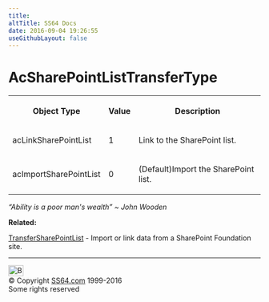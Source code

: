 ```yaml
---
title:
altTitle: SS64 Docs
date: 2016-09-04 19:26:55
useGithubLayout: false
---
```

<!-- #BeginLibraryItem "/Library/head_access.lbi" --><!-- #EndLibraryItem --><h1>AcSharePointListTransferType</h1>
<table><tbody><tr><th><p>Object Type </p></th><th><p>Value</p></th><th><p>Description</p></th></tr><tr><td><p><span><span class="input">acLinkSharePointList</span></span></p></td>
<td><p>1</p></td><td><p>Link to the SharePoint list.</p></td></tr><tr><td><p><span><span class="input">acImportSharePointList</span></span></p></td>
<td><p>0</p></td><td><p>(Default)Import the SharePoint list.</p></td></tr></tbody></table>
<p class="quote"><i>“Ability is a poor man's wealth” ~ John Wooden</i></p>
<p><b>Related:</b></p>
<p><a href="transfersharepointlist.html">TransferSharePointList</a> -  Import or link data from a SharePoint Foundation site.</p><!-- #BeginLibraryItem "/Library/foot_access.lbi" --><p>
<!-- access -->

<hr>
<div id="bl" class="footer"><a href="acsharepointlisttransfertype.html#"><img src="../images/top.png" width="30" height="22" alt="Back to the Top"></a></div>
<div id="br" class="footer, tagline">© Copyright <a href="http://ss64.com/">SS64.com</a> 1999-2016<br>
Some rights reserved</div><!-- #EndLibraryItem -->

